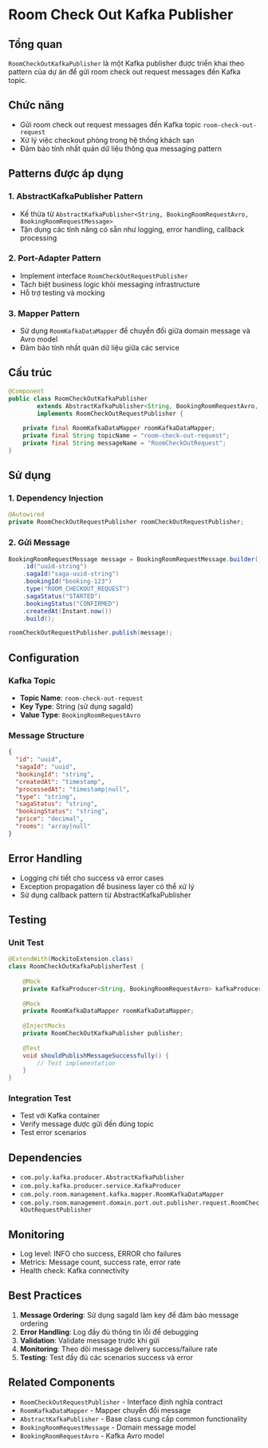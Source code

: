 # Room Check Out Kafka Publisher

## Tổng quan

`RoomCheckOutKafkaPublisher` là một Kafka publisher được triển khai theo pattern của dự án để gửi room check out request messages đến Kafka topic.

## Chức năng

- Gửi room check out request messages đến Kafka topic `room-check-out-request`
- Xử lý việc checkout phòng trong hệ thống khách sạn
- Đảm bảo tính nhất quán dữ liệu thông qua messaging pattern

## Patterns được áp dụng

### 1. AbstractKafkaPublisher Pattern
- Kế thừa từ `AbstractKafkaPublisher<String, BookingRoomRequestAvro, BookingRoomRequestMessage>`
- Tận dụng các tính năng có sẵn như logging, error handling, callback processing

### 2. Port-Adapter Pattern
- Implement interface `RoomCheckOutRequestPublisher`
- Tách biệt business logic khỏi messaging infrastructure
- Hỗ trợ testing và mocking

### 3. Mapper Pattern
- Sử dụng `RoomKafkaDataMapper` để chuyển đổi giữa domain message và Avro model
- Đảm bảo tính nhất quán dữ liệu giữa các service

## Cấu trúc

```java
@Component
public class RoomCheckOutKafkaPublisher
        extends AbstractKafkaPublisher<String, BookingRoomRequestAvro, BookingRoomRequestMessage>
        implements RoomCheckOutRequestPublisher {
    
    private final RoomKafkaDataMapper roomKafkaDataMapper;
    private final String topicName = "room-check-out-request";
    private final String messageName = "RoomCheckOutRequest";
}
```

## Sử dụng

### 1. Dependency Injection
```java
@Autowired
private RoomCheckOutRequestPublisher roomCheckOutRequestPublisher;
```

### 2. Gửi Message
```java
BookingRoomRequestMessage message = BookingRoomRequestMessage.builder()
    .id("uuid-string")
    .sagaId("saga-uuid-string")
    .bookingId("booking-123")
    .type("ROOM_CHECKOUT_REQUEST")
    .sagaStatus("STARTED")
    .bookingStatus("CONFIRMED")
    .createdAt(Instant.now())
    .build();

roomCheckOutRequestPublisher.publish(message);
```

## Configuration

### Kafka Topic
- **Topic Name**: `room-check-out-request`
- **Key Type**: String (sử dụng sagaId)
- **Value Type**: `BookingRoomRequestAvro`

### Message Structure
```json
{
  "id": "uuid",
  "sagaId": "uuid",
  "bookingId": "string",
  "createdAt": "timestamp",
  "processedAt": "timestamp|null",
  "type": "string",
  "sagaStatus": "string",
  "bookingStatus": "string",
  "price": "decimal",
  "rooms": "array|null"
}
```

## Error Handling

- Logging chi tiết cho success và error cases
- Exception propagation để business layer có thể xử lý
- Sử dụng callback pattern từ AbstractKafkaPublisher

## Testing

### Unit Test
```java
@ExtendWith(MockitoExtension.class)
class RoomCheckOutKafkaPublisherTest {
    
    @Mock
    private KafkaProducer<String, BookingRoomRequestAvro> kafkaProducer;
    
    @Mock
    private RoomKafkaDataMapper roomKafkaDataMapper;
    
    @InjectMocks
    private RoomCheckOutKafkaPublisher publisher;
    
    @Test
    void shouldPublishMessageSuccessfully() {
        // Test implementation
    }
}
```

### Integration Test
- Test với Kafka container
- Verify message được gửi đến đúng topic
- Test error scenarios

## Dependencies

- `com.poly.kafka.producer.AbstractKafkaPublisher`
- `com.poly.kafka.producer.service.KafkaProducer`
- `com.poly.room.management.kafka.mapper.RoomKafkaDataMapper`
- `com.poly.room.management.domain.port.out.publisher.request.RoomCheckOutRequestPublisher`

## Monitoring

- Log level: INFO cho success, ERROR cho failures
- Metrics: Message count, success rate, error rate
- Health check: Kafka connectivity

## Best Practices

1. **Message Ordering**: Sử dụng sagaId làm key để đảm bảo message ordering
2. **Error Handling**: Log đầy đủ thông tin lỗi để debugging
3. **Validation**: Validate message trước khi gửi
4. **Monitoring**: Theo dõi message delivery success/failure rate
5. **Testing**: Test đầy đủ các scenarios success và error

## Related Components

- `RoomCheckOutRequestPublisher` - Interface định nghĩa contract
- `RoomKafkaDataMapper` - Mapper chuyển đổi message
- `AbstractKafkaPublisher` - Base class cung cấp common functionality
- `BookingRoomRequestMessage` - Domain message model
- `BookingRoomRequestAvro` - Kafka Avro model
